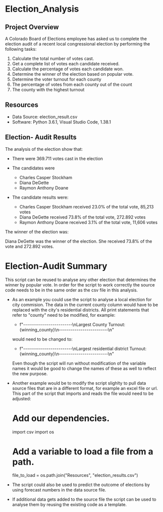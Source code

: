 # Election_Analysis

## Project Overview

A Colorado Board of Elections employee has asked us to complete the election audit of a recent local congressional election by performing the following tasks:

1. Calculate the total number of votes cast.
2. Get a complete list of votes each candidate received.
3. Calculate the percentage of votes each candidate won.
4. Determine the winner of the election based on popular vote.
5. Determine the voter turnout for each county
6. The percentage of votes from each county out of the count
7. The county with the highest turnout

## Resources
- Data Source: election_result.csv
- Software: Python 3.6.1, Visual Studio Code, 1.38.1


## Election- Audit Results

The analysis of the election show that:

- There were 369.711 votes cast in the election
- The candidates were 
    - Charles Casper Stockham
    - Diana DeGette
    - Raymon Anthony Doane
    
- The candidate results were:
    - Charles Casper Stockham received 23.0% of the total vote, 85,213 votes
    - Diana DeGette received 73.8% of the total vote, 272.892 votes
    - Raymon Anthony Doane received 3.1% of the total vote, 11,606 votes
       
The winner of the election was:

Diana DeGette was the winner of the election. She received 73.8% of the vote and 272.892 votes.

# Election-Audit Summary

This script can be reused to analyse any other election that determines the winner by popular vote. 
In order for the script to work correctly the source code needs to be in the same order as the csv file in this 
analysis. 

 - As an example you could use the script to analyse a local election for city commision.
   The data in the current county column would have to be replaced with the city's residential districts.
   All print statements that refer to "county" need to be modified, for example:
   
   - f"-------------------------\nLargest County Turnout: {winning_county}\n-------------------------\n"
  
    would need to be changed to:
  
   - f"-------------------------\nLargest residential district Turnout: {winning_county}\n-------------------------\n"
  
   Even though the script will run without modification of the variable names it would be good to change the names of these as well to reflect the new purpose. 
   
-  Another example would be to modify the script slighlty to pull data source files that are in a different format, for example an excel file or url.
   This part of the script that imports and reads the file would need to be adjusted:
  
    # Add our dependencies.
    import csv
    import os

    # Add a variable to load a file from a path.
    file_to_load = os.path.join("Resources", "election_results.csv")
  
-  The script could also be used to predict the outcome of elections by using forecast numbers in the data source file. 

-  If additional data gets added to the source file the script can be used to analyse them by reusing the existing code as a template. 
   
    


